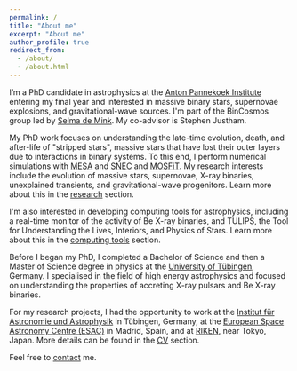 ```yaml
---
permalink: /
title: "About me"
excerpt: "About me"
author_profile: true
redirect_from: 
  - /about/
  - /about.html
---
```


I’m a PhD candidate in astrophysics at the [Anton Pannekoek Institute](https://api.uva.nl/) entering my final year and interested in massive binary stars, 
supernovae explosions, and gravitational-wave sources. I'm part of the 
BinCosmos group led by [Selma de Mink](http://www.selmademink.com/). My co-advisor is Stephen Justham. 

My PhD work focuses on understanding the late-time evolution, death, 
and after-life of "stripped stars", massive stars that have lost
their outer layers due to interactions in binary systems. To 
this end, I perform numerical simulations with [MESA](http://mesa.sourceforge.net/) and [SNEC](https://stellarcollapse.org/SNEC) 
and [MOSFiT](https://mosfit.readthedocs.io/en/latest/#). 
My research interests include the evolution of massive stars, 
supernovae, X-ray binaries, unexplained transients, and 
 gravitational-wave progenitors. Learn more about this in 
 the [research](/research/) section.
 
 I'm also interested in developing computing tools for astrophysics, including a real-time monitor of the activity of 
 Be X-ray binaries, and TULIPS, the Tool for Understanding the Lives, Interiors, and Physics of Stars. Learn more about this in 
 the [computing tools](/tools/) section.

 
Before I began my PhD, I 
completed a Bachelor of Science and then a Master of 
Science degree in physics at the 
[University of Tübingen](https://uni-tuebingen.de/), Germany. I specialised in the field of high energy astrophysics and 
 focused on understanding the properties of accreting X-ray pulsars and Be X-ray binaries. 

For my research projects, I had the opportunity to work at the [Institut für Astronomie und Astrophysik](https://uni-tuebingen.de/fakultaeten/mathematisch-naturwissenschaftliche-fakultaet/fachbereiche/physik/institute/astronomie-astrophysik/institut/astronomie/forschung/prof-santangelo-abteilung-hochenergieastrophysik/)
in Tübingen, Germany, at the [European Space Astronomy Centre (ESAC)](https://www.esa.int/About_Us/ESAC) in Madrid, Spain, 
and at [RIKEN](https://www.riken.jp/en/research/labs/rnc/high_ener_astro/), near Tokyo, Japan. More details can be found in the [CV](/cv/) section.

Feel free to [contact](mailto:e.c.laplace@uva.nl) me.

 
 
 
 
 